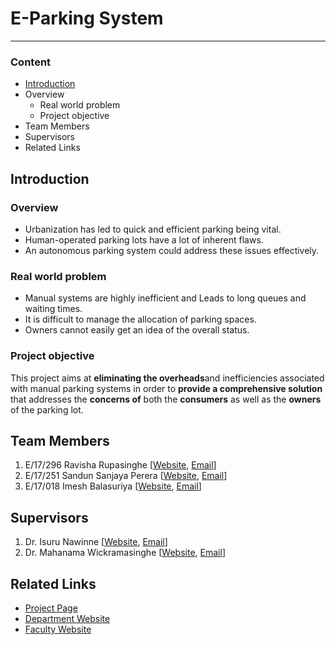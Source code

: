 
[//]: # (Please refer the instructions in below URL for the configurations)
[//]: # (https://projects.ce.pdn.ac.lk/docs/how-to-add-a-project)

# E-Parking System

____

### Content
* [Introduction](https://github.com/cepdnaclk/e17-3yp-E-Parking-System#introduction)
* Overview
  * Real world problem
  * Project objective
* Team Members
* Supervisors
* Related Links

## Introduction

### Overview
* Urbanization has led to quick and efficient parking being vital. 
* Human-operated parking lots have a lot of inherent flaws.
* An autonomous parking system could address these issues effectively.

### Real world problem
* Manual systems are highly inefficient and Leads to long queues and waiting times.
* It is difficult to manage the allocation of parking spaces.
* Owners cannot easily get an idea of the overall status.

### Project objective
This project aims at **eliminating the overheads**and inefficiencies associated with manual parking systems in order to **provide a comprehensive solution**  that addresses the **concerns of** both the **consumers** as well as the **owners** of the parking lot.

## Team Members
1. E/17/296 Ravisha Rupasinghe [[Website](http://www.ce.pdn.ac.lk/e17-batch/), [Email](mailto:e17296@ce.pdn.ac.lk)]
2. E/17/251 Sandun Sanjaya Perera [[Website](http://www.ce.pdn.ac.lk/e17-batch/), [Email](mailto:e17251@ce.pdn.ac.lk)]
3. E/17/018 Imesh Balasuriya [[Website](http://www.ce.pdn.ac.lk/e17-batch/), [Email](mailto:e17018@ce.pdn.ac.lk)]


## Supervisors
1. Dr. Isuru Nawinne [[Website](http://www.ce.pdn.ac.lk/academic-staff/), [Email](mailto:isurunawinne@ce.pdn.ac.lk)]
2. Dr. Mahanama Wickramasinghe [[Website](http://www.ce.pdn.ac.lk/academic-staff/), [Email](mailto:mahanamaw@ce.pdn.ac.lk)]

## Related Links

- [Project Page](https://cepdnaclk.github.io/e17-3yp-E-Parking-System/)
- [Department Website](http://www.ce.pdn.ac.lk/)
- [Faculty Website](https://eng.pdn.ac.lk/)
